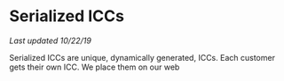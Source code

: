 # Serialized ICCs
_Last updated 10/22/19_

Serialized ICCs are unique, dynamically generated, ICCs. Each customer gets their own ICC. We place them on our web